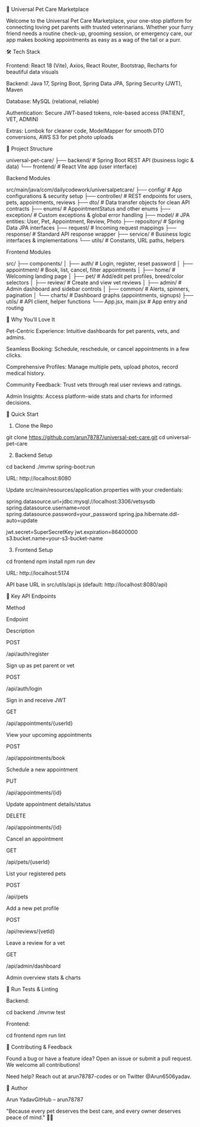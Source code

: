 🐾 Universal Pet Care Marketplace

Welcome to the Universal Pet Care Marketplace, your one-stop platform for connecting loving pet parents with trusted veterinarians. Whether your furry friend needs a routine check-up, grooming session, or emergency care, our app makes booking appointments as easy as a wag of the tail or a purr.

🛠️ Tech Stack

Frontend: React 18 (Vite), Axios, React Router, Bootstrap, Recharts for beautiful data visuals

Backend: Java 17, Spring Boot, Spring Data JPA, Spring Security (JWT), Maven

Database: MySQL (relational, reliable)

Authentication: Secure JWT-based tokens, role-based access (PATIENT, VET, ADMIN)

Extras: Lombok for cleaner code, ModelMapper for smooth DTO conversions, AWS S3 for pet photo uploads

📂 Project Structure

universal-pet-care/
├── backend/      # Spring Boot REST API (business logic & data)
└── frontend/     # React Vite app (user interface)

Backend Modules

src/main/java/com/dailycodework/universalpetcare/
├── config/       # App configurations & security setup
├── controller/   # REST endpoints for users, pets, appointments, reviews
├── dto/          # Data transfer objects for clean API contracts
├── enums/        # AppointmentStatus and other enums
├── exception/    # Custom exceptions & global error handling
├── model/        # JPA entities: User, Pet, Appointment, Review, Photo
├── repository/   # Spring Data JPA interfaces
├── request/      # Incoming request mappings
├── response/     # Standard API response wrapper
├── service/      # Business logic interfaces & implementations
└── utils/        # Constants, URL paths, helpers

Frontend Modules

src/
├── components/
│   ├── auth/         # Login, register, reset password
│   ├── appointment/  # Book, list, cancel, filter appointments
│   ├── home/         # Welcoming landing page
│   ├── pet/          # Add/edit pet profiles, breed/color selectors
│   ├── review/       # Create and view vet reviews
│   ├── admin/        # Admin dashboard and sidebar controls
│   ├── common/       # Alerts, spinners, pagination
│   └── charts/       # Dashboard graphs (appointments, signups)
├── utils/            # API client, helper functions
└── App.jsx, main.jsx # App entry and routing

🌟 Why You’ll Love It

Pet-Centric Experience: Intuitive dashboards for pet parents, vets, and admins.

Seamless Booking: Schedule, reschedule, or cancel appointments in a few clicks.

Comprehensive Profiles: Manage multiple pets, upload photos, record medical history.

Community Feedback: Trust vets through real user reviews and ratings.

Admin Insights: Access platform-wide stats and charts for informed decisions.

🚀 Quick Start

1. Clone the Repo

git clone https://github.com/arun78787/universal-pet-care.git
cd universal-pet-care

2. Backend Setup

cd backend
./mvnw spring-boot:run

URL: http://localhost:8080

Update src/main/resources/application.properties with your credentials:

spring.datasource.url=jdbc:mysql://localhost:3306/vetsysdb
spring.datasource.username=root
spring.datasource.password=your_password
spring.jpa.hibernate.ddl-auto=update

jwt.secret=SuperSecretKey
jwt.expiration=86400000
s3.bucket.name=your-s3-bucket-name

3. Frontend Setup

cd frontend
npm install
npm run dev

URL: http://localhost:5174

API base URL in src/utils/api.js (default: http://localhost:8080/api)

🔗 Key API Endpoints

Method

Endpoint

Description

POST

/api/auth/register

Sign up as pet parent or vet

POST

/api/auth/login

Sign in and receive JWT

GET

/api/appointments/{userId}

View your upcoming appointments

POST

/api/appointments/book

Schedule a new appointment

PUT

/api/appointments/{id}

Update appointment details/status

DELETE

/api/appointments/{id}

Cancel an appointment

GET

/api/pets/{userId}

List your registered pets

POST

/api/pets

Add a new pet profile

POST

/api/reviews/{vetId}

Leave a review for a vet

GET

/api/admin/dashboard

Admin overview stats & charts

🧪 Run Tests & Linting

Backend:

cd backend
./mvnw test

Frontend:

cd frontend
npm run lint

🙌 Contributing & Feedback

Found a bug or have a feature idea? Open an issue or submit a pull request. We welcome all contributions!

Need help? Reach out at arun78787-codes or on Twitter @Arun6506yadav.

👋 Author

Arun YadavGitHub – arun78787

"Because every pet deserves the best care, and every owner deserves peace of mind." 🐶🐱
